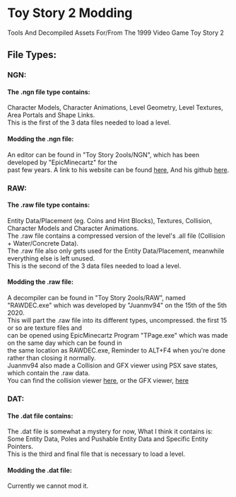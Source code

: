# Toy Story 2 Modding
Tools And Decompiled Assets For/From The 1999 Video Game Toy Story 2

## File Types:

### NGN:
#### The .ngn file type contains:
Character Models, Character Animations, Level Geometry, Level Textures, Area Portals and Shape Links.  
This is the first of the 3 data files needed to load a level.  
#### Modding the .ngn file:
An editor can be found in "Toy Story 2ools/NGN", which has been developed by "EpicMinecartz" for the  
past few years. A link to his website can be found [here](http://emc.x10.mx/), And his github [here](https://github.com/EpicMinecartz).
  
  
### RAW:
#### The .raw file type contains:
Entity Data/Placement (eg. Coins and Hint Blocks), Textures, Collision, Character Models and Character Animations.  
The .raw file contains a compressed version of the level's .all file (Collision + Water/Concrete Data).  
The .raw file also only gets used for the Entity Data/Placement, meanwhile everything else is left unused.  
This is the second of the 3 data files needed to load a level.  
#### Modding the .raw file:
A decompiler can be found in "Toy Story 2ools/RAW", named "RAWDEC.exe" which was developed by "Juanmv94" on the 15th of the 5th 2020.  
This will part the .raw file into its different types, uncompressed. the first 15 or so are texture files and  
can be opened using EpicMinecartz Program "TPage.exe" which was made on the same day which can be found in  
the same location as RAWDEC.exe, Reminder to ALT+F4 when you're done rather than closing it normally.  
Juanmv94 also made a Collision and GFX viewer using PSX save states, which contain the .raw data.  
You can find the collision viewer [here](https://priceless-pike-6c8ff8.netlify.app/), or the GFX viewer, [here](https://priceless-pike-6c8ff8.netlify.app/indexgfx.html)
  
  
### DAT:
#### The .dat file contains:
The .dat file is somewhat a mystery for now, What I think it contains is:  
Some Entity Data, Poles and Pushable Entity Data and Specific Entity Pointers.  
This is the third and final file that is necessary to load a level.
#### Modding the .dat file:
Currently we cannot mod it.
